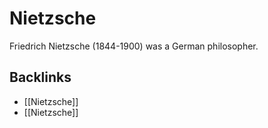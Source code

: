 # Nietzsche

Friedrich Nietzsche (1844-1900) was a German philosopher.


<a id="orgf18c014"></a>

## Backlinks

-   [[Nietzsche]]
-   [[Nietzsche]]
